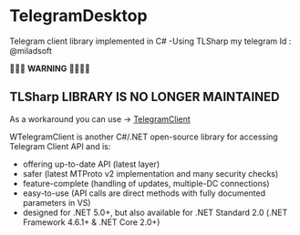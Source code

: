 # TelegramDesktop
Telegram client library implemented in C# -Using TLSharp
my telegram Id : @miladsoft


🚩🚩🚩 **WARNING** 🚩🚩🚩🚩 
## TLSharp LIBRARY IS NO LONGER MAINTAINED    

As a workaround you can use -> [TelegramClient](https://github.com/miladsoft/TelegramClient)

WTelegramClient is another C#/.NET open-source library for accessing Telegram Client API and is:
- offering up-to-date API (latest layer)
- safer (latest MTProto v2 implementation and many security checks)
- feature-complete (handling of updates, multiple-DC connections)
- easy-to-use (API calls are direct methods with fully documented parameters in VS)
- designed for .NET 5.0+, but also available for .NET Standard 2.0 (.NET Framework 4.6.1+ & .NET Core 2.0+)

